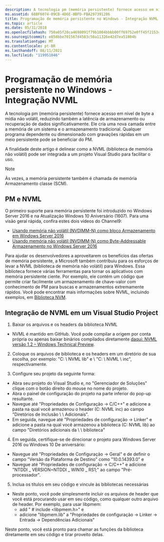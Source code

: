 ```yaml
---
description: A tecnologia pm (memória persistente) fornece acesso em nível de byte a mídia não volátil, reduzindo também a latência de armazenamento ou recuperação de dados significativamente.
ms.assetid: 68BF6074-09CB-4D6E-8BFD-FBA297391286
title: Programação de memória persistente no Windows - Integração NVML
ms.topic: article
ms.date: 05/31/2018
ms.openlocfilehash: 750a05f28ca4698091f79b1004bbbb00ff69752e0ff45f2153cc4f0b7fe20a26
ms.sourcegitcommit: e858bbe701567d4583c50a11326e42d7ea51804b
ms.translationtype: MT
ms.contentlocale: pt-BR
ms.lasthandoff: 08/11/2021
ms.locfileid: "119951046"
---
```

# <a name="persistent-memory-programming-in-windows---nvml-integration"></a>Programação de memória persistente no Windows - Integração NVML

A tecnologia pm (memória persistente) fornece acesso em nível de byte a mídia não volátil, reduzindo também a latência de armazenamento ou recuperação de dados significativamente. Ele cria uma nova camada entre a memória de um sistema e o armazenamento tradicional. Qualquer programa dependente ou dimensionado com gravações rápidas em um meio persistente pode se beneficiar do PM.

A finalidade deste artigo é delinear como a NVML (biblioteca de memória não volátil) pode ser integrada a um projeto Visual Studio para facilitar o uso.

> [!Note]  
> Às vezes, a memória persistente também é chamada de memória Armazenamento classe (SCM).

 

## <a name="pm-and-nvml"></a>PM e NVML

O primeiro suporte para memória persistente foi introduzido no Windows Server 2016 e na Atualização Windows 10 Aniversário (1607). Para uma visão geral rápida, confira estes dois vídeos do Channel9:

-   [Usando memória não volátil (NVDIMM-N) como bloco Armazenamento em Windows Server 2016](https://channel9.msdn.com/Events/Build/2016/P466)
-   [Usando memória não volátil (NVDIMM-N) como Byte-Addressable Armazenamento no Windows Server 2016](https://channel9.msdn.com/Events/Build/2016/P470)

Para ajudar os desenvolvedores a aproveitarem os benefícios das ofertas de memória persistente, a Microsoft também contribuiu para os esforços de levar a NVML (biblioteca de memória não volátil) para Windows. Essa biblioteca fornece várias ferramentas para tornar os aplicativos com memória persistente ciente. Por exemplo, ele contém um código que permite criar facilmente um armazenamento de chave-valor com conhecimento de PM para buscas e armazenamentos extremamente rápidos. Você pode encontrar mais informações sobre NVML, incluindo exemplos, em [Biblioteca NVM](https://pmem.io/nvml/).

## <a name="integrating-nvml-into-a-visual-studio-project"></a>Integração de NVML em um Visual Studio Project

1. Baixar os arquivos e os headers da biblioteca NVML

-   NVML é mantido em GitHub. Você pode compilar a origem por conta própria ou apenas baixar binários compilados diretamente [daqui: NVML versão 1.2 – Windows Technical Preview](https://github.com/pmem/pmdk/releases/tag/1.2%2Bwtp1).

2. Coloque os arquivos de biblioteca e os headers em um diretório de sua escolha, por exemplo: "C: \\ NVML lib" e \\ "C: \\ NVML \\ inc", respectivamente.

3. Configure seu projeto da seguinte forma:

-   Abra seu projeto do Visual Studio e, no "Gerenciador de Soluções" clique com o botão direito do mouse no nome do projeto.
-   Abra o painel de configuração do projeto na parte inferior do pop-up resultante.
-   Navegue até "Propriedades de Configuração -> C/C++" e adicione a pasta na qual você armazenou o header (C: NVML inc) ao campo "Diretórios de Inclusão \\ \\ Adicionais".
-   Em seguida, navegue até "Propriedades de configuração -> Linker" e adicione a pasta na qual você armazenou a biblioteca (C: NVML lib) ao campo "Diretórios adicionais da \\ \\ biblioteca"

4. Em seguida, certifique-se de direcionar o projeto para Windows Server 2016 ou Windows 10 De aniversário:

-   Navegue até "Propriedades de Configuração -> Geral" e de definir o campo "Versão da Plataforma de Destino" como "10.0.14393.0" e
-   Navegue até "Propriedades de configuração -> C/C++" e adicione "NTDDI \_ VERSION=NTDDI \_ WIN10 \_ RS1;" ao campo "Pré-processador".

5. Inclua os títulos em seu código e vincule às bibliotecas necessárias

-   Neste ponto, você pode simplesmente incluir os arquivos de header que você está procurando usar em seu código, como qualquer outro arquivo de header. Por exemplo, para usar libpmem:
    -   add " \# include <libpmem.h>" e
    -   adicione "libpmem.lib" a "Propriedades de configuração -> Linker -> Entrada -> Dependências Adicionais"

Neste ponto, você está pronto para chamar as funções da biblioteca diretamente em seu código e tirar proveito delas.

 

 



